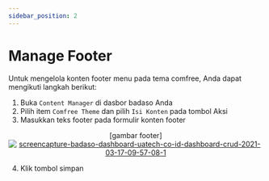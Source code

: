 ```yaml
---
sidebar_position: 2
---
```


# Manage Footer 

Untuk mengelola konten footer menu pada tema comfree, Anda dapat mengikuti langkah berikut:
1. Buka `Content Manager` di dasbor badaso Anda
2. Pilih item `Comfree Theme` dan pilih `Isi Konten` pada tombol Aksi
3. Masukkan teks footer pada formulir konten footer

<p align="center">
[gambar footer]
  <a href="https://badaso-docs.uatech.co.id/">
    <img src="http://localhost:3000/img/footer.png" alt="screencapture-badaso-dashboard-uatech-co-id-dashboard-crud-2021-03-17-09-57-08-1" />
  </a>
</p>

4. Klik tombol simpan



